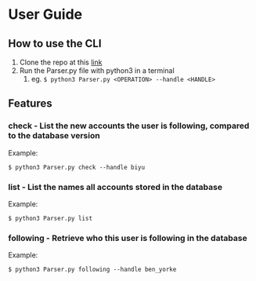 # User Guide
## How to use the CLI

1. Clone the repo at this [link](https://github.com/mt-tai/twitterbotto)
2. Run the Parser.py file with python3 in a terminal
   1. eg. `$ python3 Parser.py <OPERATION> --handle <HANDLE>`

## Features
### check - List the new accounts the user is following, compared to the database version

Example:

`$ python3 Parser.py check --handle biyu`

### list - List the names all accounts stored in the database

Example:

`$ python3 Parser.py list`

### following - Retrieve who this user is following in the database

Example:

`$ python3 Parser.py following --handle ben_yorke`